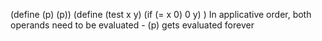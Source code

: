 
(define (p) (p))
(define (test x y)
    (if (= x 0) 0 y)
)
In applicative order, both operands need to be evaluated - (p) gets evaluated forever

